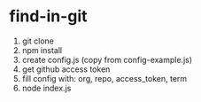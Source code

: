 # find-in-git
1. git clone  
2. npm install     
3. create config.js (copy from config-example.js)  
4. get github access token  
5. fill config with: org, repo, access_token, term  
6. node index.js  
